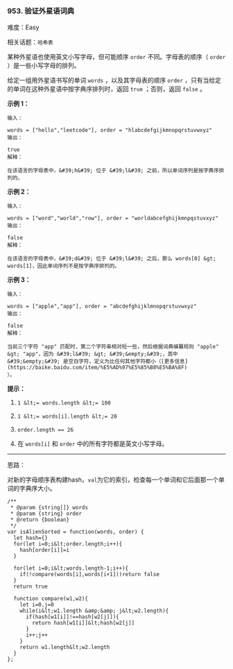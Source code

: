 ### 953. 验证外星语词典

难度：Easy

相关话题：`哈希表`

某种外星语也使用英文小写字母，但可能顺序  `order`  不同。字母表的顺序（ `order` ）是一些小写字母的排列。



给定一组用外星语书写的单词  `words` ，以及其字母表的顺序  `order` ，只有当给定的单词在这种外星语中按字典序排列时，返回  `true` ；否则，返回  `false` 。







 **示例 1：** 





```
输入：

words = ["hello","leetcode"], order = "hlabcdefgijkmnopqrstuvwxyz"
输出：

true
解释：

在该语言的字母表中，&#39;h&#39; 位于 &#39;l&#39; 之前，所以单词序列是按字典序排列的。
```

 **示例 2：** 





```
输入：

words = ["word","world","row"], order = "worldabcefghijkmnpqstuvxyz"
输出：

false
解释：

在该语言的字母表中，&#39;d&#39; 位于 &#39;l&#39; 之后，那么 words[0] &gt; words[1]，因此单词序列不是按字典序排列的。
```

 **示例 3：** 





```
输入：

words = ["apple","app"], order = "abcdefghijklmnopqrstuvwxyz"
输出：

false
解释：

当前三个字符 "app" 匹配时，第二个字符串相对短一些，然后根据词典编纂规则 "apple" &gt; "app"，因为 &#39;l&#39; &gt; &#39;&empty;&#39;，其中 &#39;&empty;&#39; 是空白字符，定义为比任何其他字符都小（[更多信息](https://baike.baidu.com/item/%E5%AD%97%E5%85%B8%E5%BA%8F)
）。

```





 **提示：** 





1.  `1 &lt;= words.length &lt;= 100` 

2.  `1 &lt;= words[i].length &lt;= 20` 

3.  `order.length == 26` 

4. 在 `words[i]` 和 `order` 中的所有字符都是英文小写字母。






-----

思路：

对新的字母顺序表构建hash，`val`为它的索引，检查每一个单词和它后面那一个单词的字典序大小。


```
/**
 * @param {string[]} words
 * @param {string} order
 * @return {boolean}
 */
var isAlienSorted = function(words, order) {
  let hash={}
  for(let i=0;i&lt;order.length;i++){
    hash[order[i]]=i
  }
  
  for(let i=0;i&lt;words.length-1;i++){
    if(!compare(words[i],words[i+1]))return false
  }
  return true
  
  function compare(w1,w2){
    let i=0,j=0
    while(i&lt;w1.length &amp;&amp; j&lt;w2.length){
      if(hash[w1[i]]!==hash[w2[j]]){
        return hash[w1[i]]&lt;hash[w2[j]]
      }
      i++;j++
    }
    return w1.length&lt;w2.length
  }
};



```
